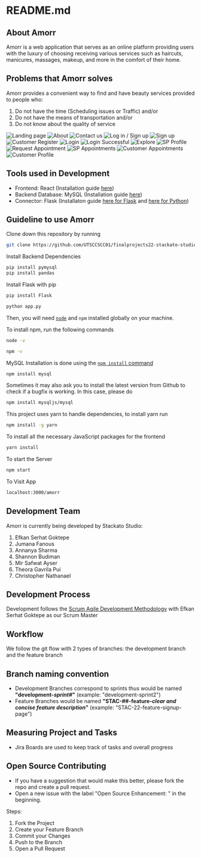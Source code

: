 # README.md

## About Amorr
Amorr is a web application that serves as an online platform providing users with the luxury of choosing receiving various services such as haircuts, manicures, massages, makeup, and more in the comfort of their home.

## Problems that Amorr solves
Amorr provides a convenient way to find and have beauty services provided to people who:
1. Do not have the time (Scheduling issues or Traffic) and/or
2. Do not have the means of transportation and/or
3. Do not know about the quality of service

![Landing page](https://github.com/UTSCCSCC01/finalprojects22-stackato-studio/blob/development-sprint-4/doc/screenshots/(0).jpg)
![About](https://github.com/UTSCCSCC01/finalprojects22-stackato-studio/blob/development-sprint-4/doc/screenshots/%20%20(2).png)
![Contact us](https://github.com/UTSCCSCC01/finalprojects22-stackato-studio/blob/development-sprint-4/doc/screenshots/%20%20(3).png)
![Log in / Sign up](https://github.com/UTSCCSCC01/finalprojects22-stackato-studio/blob/development-sprint-4/doc/screenshots/%20%20(4).png)
![Sign up](https://github.com/UTSCCSCC01/finalprojects22-stackato-studio/blob/development-sprint-4/doc/screenshots/%20%20(6).png)
![Customer Register](https://github.com/UTSCCSCC01/finalprojects22-stackato-studio/blob/development-sprint-4/doc/screenshots/%20%20(7).png)
![Login](https://github.com/UTSCCSCC01/finalprojects22-stackato-studio/blob/development-sprint-4/doc/screenshots/%20%20(8).png)
![Login Successful](https://github.com/UTSCCSCC01/finalprojects22-stackato-studio/blob/development-sprint-4/doc/screenshots/(1).jpg)
![Explore](https://github.com/UTSCCSCC01/finalprojects22-stackato-studio/blob/development-sprint-4/doc/screenshots/%20%20(9).png)
![SP Profile](https://github.com/UTSCCSCC01/finalprojects22-stackato-studio/blob/development-sprint-4/doc/screenshots/%20%20(10).png)
![Request Appointment](https://github.com/UTSCCSCC01/finalprojects22-stackato-studio/blob/development-sprint-4/doc/screenshots/%20%20(11).png)
![SP Appointments](https://github.com/UTSCCSCC01/finalprojects22-stackato-studio/blob/development-sprint-4/doc/screenshots/%20%20(12).png)
![Customer Appointments](https://github.com/UTSCCSCC01/finalprojects22-stackato-studio/blob/development-sprint-4/doc/screenshots/%20%20(13).png)
![Customer Profile](https://github.com/UTSCCSCC01/finalprojects22-stackato-studio/blob/development-sprint-4/doc/screenshots/(14).png)

## Tools used in Development
- Frontend: React (Installation guide [here](https://reactjs.org/docs/getting-started.html))
- Backend Database: MySQL (Installation guide [here](https://dev.mysql.com/doc/mysql-installation-excerpt/5.7/en/))
- Connector: Flask (Installaton guide [here for Flask](https://flask.palletsprojects.com/en/2.1.x/installation/) and [here for Python](https://www.python.org/downloads/))

## Guideline to use Amorr
Clone down this repository by running 
```sh
git clone https://github.com/UTSCCSCC01/finalprojects22-stackato-studio.git
```

Install Backend Dependencies

```sh
pip install pymysql
pip install pandas
```

Install Flask with pip

```sh
pip install Flask
```
```sh
python app.py
```

Then, you will need [`node`](https://nodejs.org/en/) and `npm` installed globally on your machine.  

To install npm, run the following commands

```sh
node -v
```
```sh
npm -v
```

MySQL Installation is done using the
[`npm install` command](https://docs.npmjs.com/getting-started/installing-npm-packages-locally)

```sh
npm install mysql
```

Sometimes it may also ask you to install the latest version from Github to check
if a bugfix is working. In this case, please do

```sh
npm install mysqljs/mysql
```
This project uses yarn to handle dependencies, to install yarn run

```sh
npm install -g yarn
```  

To install all the necessary JavaScript packages for the frontend

```sh
yarn install
```  

To start the Server

```sh
npm start
```  

To Visit App

```sh
localhost:3000/amorr
```

## Development Team
Amorr is currently being developed by Stackato Studio:
1. Efkan Serhat Goktepe
2. Jumana Fanous
3. Annanya Sharma
4. Shannon Budiman
5. Mir Safwat Ayser
6. Theora Gavrila Pui
7. Christopher Nathanael

## Development Process
Development follows the [Scrum Agile Development Methodology](https://www.scrum.org/resources/what-is-scrum) with Efkan Serhat Goktepe as our Scrum Master

## Workflow
We follow the git flow with 2 types of branches: the development branch and the feature branch

## Branch naming convention
- Development Branches correspond to sprints thus would be named __"development-*sprint#*"__ (example: "development-sprint2")
- Feature Branches would be named __"STAC-##-feature-*clear and concise feature description*"__ (example: "STAC-22-feature-signup-page")

## Measuring Project and Tasks
- Jira Boards are used to keep track of tasks and overall progress

## Open Source Contributing
- If you have a suggestion that would make this better, please fork the repo and create a pull request.
- Open a new issue with the label "Open Source Enhancement: " in the beginning.

Steps:
1. Fork the Project
2. Create your Feature Branch
3. Commit your Changes
4. Push to the Branch
5. Open a Pull Request
